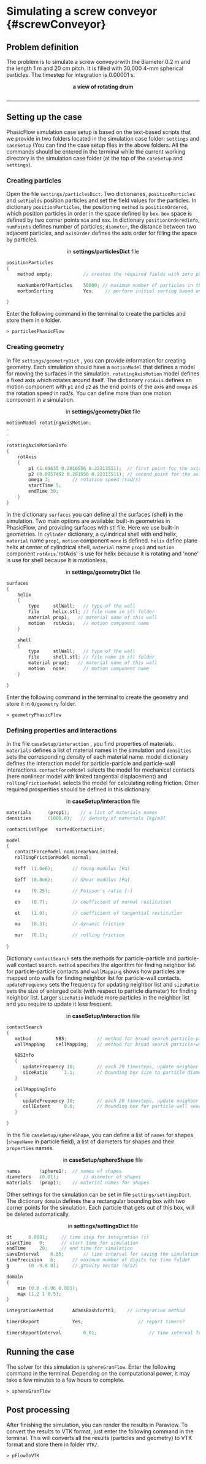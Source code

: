 # Simulating a screw conveyor {#screwConveyor}
## Problem definition
The problem is to simulate a screw conveyorwith the diameter 0.2 m and the length 1 m and 20 cm pitch. It is filled with 30,000 4-mm spherical particles. The timestep for integration is 0.00001 s.
<div align="center"><b>
a view of rotating drum

![]()
</b></div>

***

## Setting up the case 
PhasicFlow simulation case setup is based on the text-based scripts that we provide in two folders located in the simulation case folder: `settings` and `caseSetup` (You can find the case setup files in the above folders.
All the commands should be entered in the terminal while the current working directory is the simulation case folder (at the top of the `caseSetup` and `settings`).
 

### Creating particles

Open the file  `settings/particlesDict`. Two dictionaries, `positionParticles` and `setFields` position particles and set the field values for the particles. 
In dictionary `positionParticles`, the positioning `method` is `positionOrdered`, which position particles in order in the space defined by `box`. `box` space is defined by two corner points `min` and `max`. In dictionary `positionOrderedInfo`, `numPoints` defines number of particles; `diameter`, the distance between two adjacent particles, and `axisOrder` defines the axis order for filling the space by particles. 

<div align="center"> 
in <b>settings/particlesDict</b> file
</div>

```C++
positionParticles
{
	method empty;     		// creates the required fields with zero particles (empty). 

	maxNumberOfParticles 	50000; // maximum number of particles in the simulation
	mortonSorting 			Yes;    // perform initial sorting based on morton code?   

}
```

Enter the following command in the terminal to create the particles and store them in `0` folder.

`> particlesPhasicFlow`
 
### Creating geometry
In file `settings/geometryDict` , you can provide information for creating geometry. Each simulation should have a `motionModel` that defines a model for moving the surfaces in the simulation. `rotatingAxisMotion` model defines a fixed axis which rotates around itself. The dictionary `rotAxis` defines an motion component with `p1` and `p2` as the end points of the axis and `omega` as the rotation speed in rad/s. You can define more than one motion component in a simulation. 

<div align="center"> 
in <b>settings/geometryDict</b> file
</div>

```C++
motionModel rotatingAxisMotion; 
.
.
.
rotatingAxisMotionInfo
{
	rotAxis 
	{
		p1 (1.09635 0.2010556 0.22313511);	// first point for the axis of rotation 
		p2 (0.0957492 0.201556 0.22313511);	// second point for the axis of rotation
		omega 3; 		// rotation speed (rad/s)
		startTime 5;
		endTime 30;
	}
}

```
In the dictionary `surfaces` you can define all the surfaces (shell) in the simulation. Two main options are available: built-in geometries in PhasicFlow, and providing surfaces with stl file. Here we use built-in geometries. In `cylinder` dictionary, a cylindrical shell with end helix, `material` name `prop1`, `motion` component `none` is defined. `helix` define  plane helix at center of  cylindrical shell, `material` name `prop1` and `motion` component `rotAxis`.'rotAxis' is use for helix because it is rotating and 'none' is use for shell because It is motionless.

<div align="center"> 
in <b>settings/geometryDict</b> file
</div>

```C++
surfaces
{
	helix
	{
		type 	 stlWall;  	// type of the wall
		file 	 helix.stl;	// file name in stl folder		
		material prop1;   // material name of this wall
		motion 	 rotAxis;	// motion component name 
	}

	shell
	{
		type 	 stlWall;  	// type of the wall
		file 	 shell.stl;	// file name in stl folder		
		material prop1;   // material name of this wall
		motion 	 none;		// motion component name 
	}

}

```

Enter the following command in the terminal to create the geometry and store it in `0/geometry` folder.

`> geometryPhasicFlow`

### Defining properties and interactions 
In the file `caseSetup/interaction` , you find properties of materials. `materials` defines a list of material names in the simulation and `densities` sets the corresponding density of each material name. model dictionary defines the interaction model for particle-particle and particle-wall interactions. `contactForceModel` selects the model for mechanical contacts (here nonlinear model with limited tangential displacement) and `rollingFrictionModel` selects the model for calculating rolling friction. Other required prosperities should be defined in this dictionary. 

<div align="center"> 
in <b>caseSetup/interaction</b> file
</div>

```C++
materials      (prop1);    // a list of materials names
densities      (1000.0);   // density of materials [kg/m3]

contactListType   sortedContactList; 

model
{
   contactForceModel nonLinearNonLimited;
   rollingFrictionModel normal;

   Yeff  (1.0e6);       // Young modulus [Pa]

   Geff  (0.8e6);       // Shear modulus [Pa]

   nu    (0.25);        // Poisson's ratio [-]

   en    (0.7);         // coefficient of normal restitution

   et    (1.0);         // coefficient of tangential restitution 

   mu    (0.3);         // dynamic friction 

   mur   (0.1);         // rolling friction 
        
}
```

Dictionary `contactSearch` sets the methods for particle-particle and particle-wall contact search. `method` specifies the algorithm for finding neighbor list for particle-particle contacts and `wallMapping` shows how particles are mapped onto walls for finding neighbor list for particle-wall contacts. `updateFrequency` sets the frequency for updating neighbor list and `sizeRatio` sets the size of enlarged cells (with respect to particle diameter) for finding neighbor list. Larger `sizeRatio` include more particles in the neighbor list and you require to update it less frequent. 

<div align="center"> 
in <b>caseSetup/interaction</b> file
</div>

```C++
contactSearch
{
   method         NBS;           // method for broad search particle-particle
   wallMapping    cellMapping;   // method for broad search particle-wall 

   NBSInfo
   {
      updateFrequency 10;        // each 20 timesteps, update neighbor list 
      sizeRatio      1.1;        // bounding box size to particle diameter (max)
   }

   cellMappingInfo
   {
      updateFrequency 10;        // each 20 timesteps, update neighbor list  
      cellExtent     0.6;        // bounding box for particle-wall search (> 0.5)
   }

}
```

In the file `caseSetup/sphereShape`, you can define a list of `names` for shapes (`shapeName` in particle field), a list of diameters for shapes and their `properties` names. 

<div align="center"> 
in <b>caseSetup/sphereShape</b> file
</div>

```C++
names 		(sphere1); 	// names of shapes 
diameters 	(0.01);	        // diameter of shapes 
materials	(prop1);	// material names for shapes 
```

Other settings for the simulation can be set in file `settings/settingsDict`. The dictionary `domain` defines the a rectangular bounding box with two corner points for the simulation. Each particle that gets out of this box, will be deleted automatically. 

<div align="center"> 
in <b>settings/settingsDict</b> file
</div>

```C++
dt 		0.0001; 	// time step for integration (s)
startTime 	0; 		// start time for simulation 
endTime 	20;	 	// end time for simulation 
saveInterval 	0.05; 		// time interval for saving the simulation
timePrecision   6;		// maximum number of digits for time folder 
g 		(0 -9.8 0);     // gravity vector (m/s2) 

domain 
{
	min (0.0 -0.06 0.001);
	max (1.2 1 0.5);
}

integrationMethod 		AdamsBashforth3; 	// integration method 

timersReport 			Yes;  	                // report timers?

timersReportInterval    	0.01;	                // time interval for reporting timers
```

## Running the case 
The solver for this simulation is `sphereGranFlow`. Enter the following command in the terminal. Depending on the computational power, it may take a few minutes to a few hours to complete. 

`> sphereGranFlow`

## Post processing 
After finishing the simulation, you can render the results in Paraview. To convert the results to VTK format, just enter the following command in the terminal. This will converts all the results (particles and geometry) to VTK format and store them in folder `VTK/`. 

`> pFlowToVTK`
